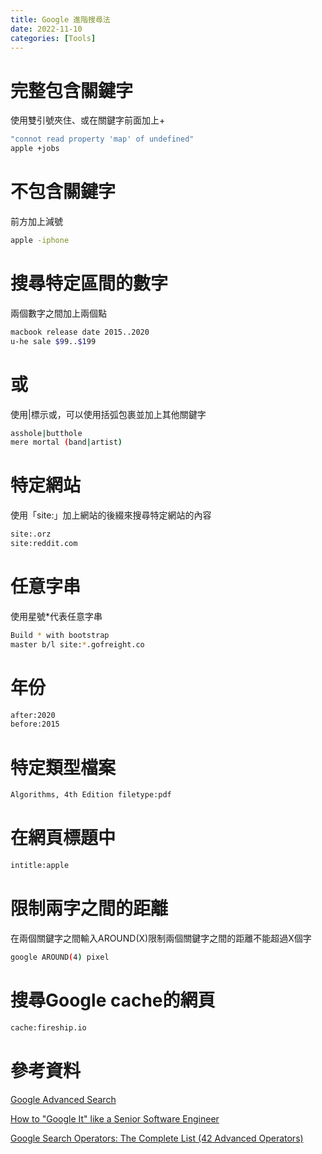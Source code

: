 ```yaml
---
title: Google 進階搜尋法
date: 2022-11-10
categories: [Tools]
---
```


# 完整包含關鍵字

使用雙引號夾住、或在關鍵字前面加上+

```bash
"connot read property 'map' of undefined"
apple +jobs
```

# 不包含關鍵字

前方加上減號

```bash
apple -iphone
```

# 搜尋特定區間的數字

兩個數字之間加上兩個點

```bash
macbook release date 2015..2020
u-he sale $99..$199
```

# 或

使用\|標示或，可以使用括弧包裹並加上其他關鍵字

```bash
asshole|butthole
mere mortal (band|artist)
```

# 特定網站

使用「site:」加上網站的後綴來搜尋特定網站的內容

```bash
site:.orz
site:reddit.com
```

# 任意字串

使用星號*代表任意字串

```bash
Build * with bootstrap
master b/l site:*.gofreight.co
```

# 年份

```bash
after:2020
before:2015
```

# 特定類型檔案

```bash
Algorithms, 4th Edition filetype:pdf
```

# 在網頁標題中

```bash
intitle:apple
```

# 限制兩字之間的距離

在兩個關鍵字之間輸入AROUND(X)限制兩個關鍵字之間的距離不能超過X個字

```bash
google AROUND(4) pixel
```

# 搜尋Google cache的網頁

```bash
cache:fireship.io
```

# 參考資料

[Google Advanced Search](https://www.google.com.tw/advanced_search/turn)

[How to "Google It" like a Senior Software Engineer](https://www.youtube.com/watch?v=cEBkvm0-rg0)

[Google Search Operators: The Complete List (42 Advanced Operators)](https://ahrefs.com/blog/google-advanced-search-operators/)

